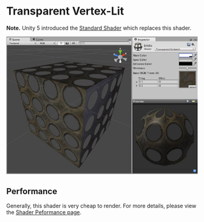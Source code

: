 Transparent Vertex-Lit
======================

**Note.** Unity 5 introduced the [Standard Shader](shader-StandardShader) which replaces this shader.

![](../uploads/Shaders/Shader-TransVertex.jpg) 

<!-- include shader-TransFamilyImport -->

<!-- include shader-VertexLitSubsetImport -->

Performance
-----------

Generally, this shader is very cheap to render. For more details, please view the [Shader Peformance page](shader-Performance).
